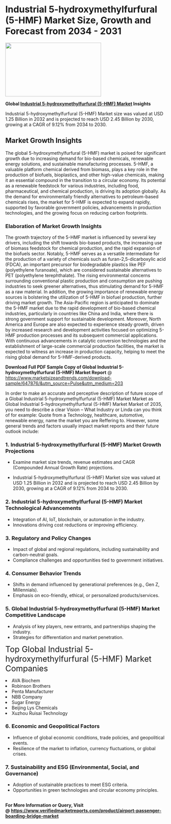 <H1>Industrial 5-hydroxymethylfurfural (5-HMF) Market Size, Growth and Forecast from 2034 - 2031</H1><img class="aligncenter size-medium wp-image-584254" src="https://thirdeyenews.in/wp-content/uploads/2034/09/Global-Market-Research-300x168.jpeg" alt="" width="300" height="168" /><p><strong>Global&nbsp;<a href="https://www.marketsizeandtrends.com/download-sample/647876/&amp;utm_source=Pulse&amp;utm_medium=203">Industrial 5-hydroxymethylfurfural (5-HMF) Market</a> Insights</strong></p><p>Industrial 5-hydroxymethylfurfural (5-HMF) Market size was valued at USD 1.25 Billion in 2032 and is projected to reach USD 2.45 Billion by 2030, growing at a CAGR of 9.12% from 2034 to 2030.</p><p><h2>Market Growth Insights</h2> The global 5-hydroxymethylfurfural (5-HMF) market is poised for significant growth due to increasing demand for bio-based chemicals, renewable energy solutions, and sustainable manufacturing processes. 5-HMF, a valuable platform chemical derived from biomass, plays a key role in the production of biofuels, bioplastics, and other high-value chemicals, making it an essential compound in the transition to a circular economy. Its potential as a renewable feedstock for various industries, including food, pharmaceutical, and chemical production, is driving its adoption globally. As the demand for environmentally friendly alternatives to petroleum-based chemicals rises, the market for 5-HMF is expected to expand rapidly, supported by favorable government policies, advancements in production technologies, and the growing focus on reducing carbon footprints. <h3>Elaboration of Market Growth Insights</h3> The growth trajectory of the 5-HMF market is influenced by several key drivers, including the shift towards bio-based products, the increasing use of biomass feedstock for chemical production, and the rapid expansion of the biofuels sector. Notably, 5-HMF serves as a versatile intermediate for the production of a variety of chemicals such as furan-2,5-dicarboxylic acid (FDCA), an important precursor for biodegradable plastics like PEF (polyethylene furanoate), which are considered sustainable alternatives to PET (polyethylene terephthalate). The rising environmental concerns surrounding conventional plastic production and consumption are pushing industries to seek greener alternatives, thus stimulating demand for 5-HMF as a raw material. In addition, the growing importance of renewable energy sources is bolstering the utilization of 5-HMF in biofuel production, further driving market growth. The Asia-Pacific region is anticipated to dominate the 5-HMF market due to the rapid development of bio-based chemical industries, particularly in countries like China and India, where there is strong government support for sustainable development. Moreover, North America and Europe are also expected to experience steady growth, driven by increased research and development activities focused on optimizing 5-HMF production processes and its subsequent commercial applications. With continuous advancements in catalytic conversion technologies and the establishment of large-scale commercial production facilities, the market is expected to witness an increase in production capacity, helping to meet the rising global demand for 5-HMF-derived products. </p><p><span class=""><strong>Download Full PDF Sample Copy of Global Industrial 5-hydroxymethylfurfural (5-HMF) Market Report</strong> @ <a href="https://www.marketsizeandtrends.com/download-sample/647876/&amp;utm_source=Pulse&amp;utm_medium=203" target="_blank">https://www.marketsizeandtrends.com/download-sample/647876/&amp;utm_source=Pulse&amp;utm_medium=203</a></span></p><p>In order to make an accurate and perceptive description of future scope of a Global&nbsp;Industrial 5-hydroxymethylfurfural (5-HMF) Market Market as Global&nbsp;Industrial 5-hydroxymethylfurfural (5-HMF) Market Market of 2035, you need to describe a clear Vision &ndash; What Industry or Linda can you think of for example: Quote from a Technology, healthcare, automotive, renewable energy, name the market you are Reffering to. However, some general trends and factors usually impact market reports and their future outlook include:</p><h3>1.&nbsp;<strong>Industrial 5-hydroxymethylfurfural (5-HMF) Market Growth Projections</strong></h3><ul><li>Examine market size trends, revenue estimates and CAGR (Compounded Annual Growth Rate) projections.</li><li><p>Industrial 5-hydroxymethylfurfural (5-HMF) Market size was valued at USD 1.25 Billion in 2032 and is projected to reach USD 2.45 Billion by 2030, growing at a CAGR of 9.12% from 2034 to 2030.</p></li></ul><h3>2.&nbsp;<strong>Industrial 5-hydroxymethylfurfural (5-HMF) Market Technological Advancements</strong></h3><ul><li>Integration of AI, IoT, blockchain, or automation in the industry.</li><li>Innovations driving cost reductions or improving efficiency.</li></ul><h3>3.&nbsp;<strong>Regulatory and Policy Changes</strong></h3><ul><li>Impact of global and regional regulations, including sustainability and carbon-neutral goals.</li><li>Compliance challenges and opportunities tied to government initiatives.</li></ul><h3>4.&nbsp;<strong>Consumer Behavior Trends</strong></h3><ul><li>Shifts in demand influenced by generational preferences (e.g., Gen Z, Millennials).</li><li>Emphasis on eco-friendly, ethical, or personalized products/services.</li></ul><h3>5.&nbsp;<strong>Global Industrial 5-hydroxymethylfurfural (5-HMF) Market Competitive Landscape</strong></h3><ul><li>Analysis of key players, new entrants, and partnerships shaping the industry.</li><li>Strategies for differentiation and market penetration.</li></ul><p data-pm-slice="1 1 []"><span style="color: inherit; font-family: inherit; font-size: 25px;">Top Global Industrial 5-hydroxymethylfurfural (5-HMF) Market Companies</span></p><div class="" data-test-id=""><p><li>AVA Biochem</li><li> Robinson Brothers</li><li> Penta Manufacturer</li><li> NBB Company</li><li> Sugar Energy</li><li> Beijing Lys Chemicals</li><li> Xuzhou Ruisai Technology</li></p></div><h3>6.&nbsp;<strong>Economic and Geopolitical Factors</strong></h3><ul><li>Influence of global economic conditions, trade policies, and geopolitical events.</li><li>Resilience of the market to inflation, currency fluctuations, or global crises.</li></ul><h3>7.&nbsp;<strong>Sustainability and ESG (Environmental, Social, and Governance)</strong></h3><ul><li>Adoption of sustainable practices to meet ESG criteria.</li><li>Opportunities in green technologies and circular economy principles.</li></ul><h2><strong style="font-size: 14px;">For More Information or Query, Visit @&nbsp;</strong><a style="background-color: #ffffff; font-size: 14px;" href="https://www.marketsizeandtrends.com/report/industrial-5-hydroxymethylfurfural-5-hmf-market/" target="_blank">https://www.verifiedmarketreports.com/product/airport-passenger-boarding-bridge-market</a></h2>
